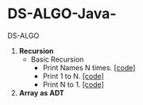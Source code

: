 # DS-ALGO-Java-
DS-ALGO

1. **Recursion**
     - Basic Recursion
	    - Print Names N times. [[code]](https://github.com/anchitbhuhan/DS-ALGO-Java-/blob/main/Recursion/printNtimes.cpp)
	    - Print 1 to N. [[code]](https://github.com/anchitbhuhan/DS-ALGO-Java-/blob/main/Recursion/OnetoN.cpp)
	    - Print N to 1. [[code]](https://github.com/anchitbhuhan/DS-ALGO-Java-/blob/main/Recursion/printNtimes.cpp)
2. **Array as ADT**
